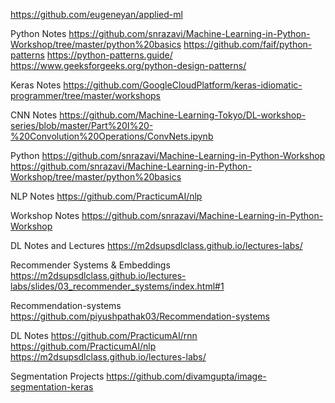 https://github.com/eugeneyan/applied-ml

Python Notes
https://github.com/snrazavi/Machine-Learning-in-Python-Workshop/tree/master/python%20basics
https://github.com/faif/python-patterns
https://python-patterns.guide/
https://www.geeksforgeeks.org/python-design-patterns/

Keras Notes
https://github.com/GoogleCloudPlatform/keras-idiomatic-programmer/tree/master/workshops


CNN Notes
https://github.com/Machine-Learning-Tokyo/DL-workshop-series/blob/master/Part%20I%20-%20Convolution%20Operations/ConvNets.ipynb

Python
https://github.com/snrazavi/Machine-Learning-in-Python-Workshop
https://github.com/snrazavi/Machine-Learning-in-Python-Workshop/tree/master/python%20basics


NLP Notes
https://github.com/PracticumAI/nlp


Workshop Notes
https://github.com/snrazavi/Machine-Learning-in-Python-Workshop

DL Notes and Lectures
https://m2dsupsdlclass.github.io/lectures-labs/

Recommender Systems & Embeddings
https://m2dsupsdlclass.github.io/lectures-labs/slides/03_recommender_systems/index.html#1

Recommendation-systems
https://github.com/piyushpathak03/Recommendation-systems


DL Notes
https://github.com/PracticumAI/rnn
https://github.com/PracticumAI/nlp
https://m2dsupsdlclass.github.io/lectures-labs/

Segmentation Projects
https://github.com/divamgupta/image-segmentation-keras

